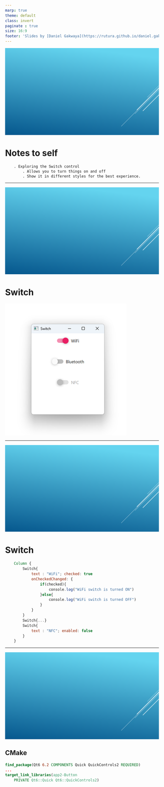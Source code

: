 ```yaml
---
marp: true
theme: default
class: invert
paginate : true
size: 16:9
footer: 'Slides by [Daniel Gakwaya](https://rutura.github.io/daniel.gakwaya/) at [LearnQtGuide](https://www.learnqt.guide/)'
---
```

![bg](images/slide_background.png)
# Notes to self
        . Exploring the Switch control
            . Allows you to turn things on and off
            . Show it in different styles for the best experience.
        
---
![bg](images/slide_background.png)
# Switch
![](images/1.png)

---
![bg](images/slide_background.png)
# Switch
```qml
    Column {
        Switch{
            text : "WiFi"; checked: true
            onCheckedChanged: {
                if(checked){
                    console.log("WiFi switch is turned ON")
                }else{
                    console.log("WiFi switch is turned OFF")
                }
            }
        }
        Switch{...}
        Switch{
            text : "NFC"; enabled: false
        }
    }
```

---

![bg](images/slide_background.png)
## CMake
```cmake
find_package(Qt6 6.2 COMPONENTS Quick QuickControls2 REQUIRED)
...
target_link_libraries(app2-Button
    PRIVATE Qt6::Quick Qt6::QuickControls2)

```

